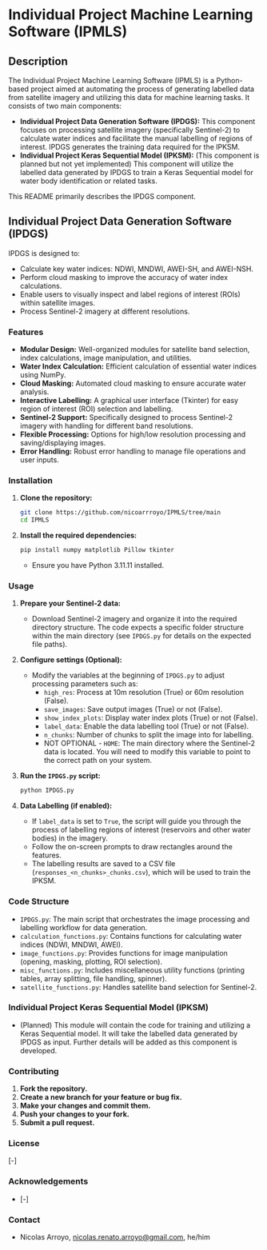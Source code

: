 # Individual Project Machine Learning Software (IPMLS)

## Description

The Individual Project Machine Learning Software (IPMLS) is a Python-based project aimed at automating the process of generating labelled data from satellite imagery and utilizing this data for machine learning tasks.  It consists of two main components:

* **Individual Project Data Generation Software (IPDGS):** This component focuses on processing satellite imagery (specifically Sentinel-2) to calculate water indices and facilitate the manual labelling of regions of interest.  IPDGS generates the training data required for the IPKSM.
* **Individual Project Keras Sequential Model (IPKSM):** (This component is planned but not yet implemented) This component will utilize the labelled data generated by IPDGS to train a Keras Sequential model for water body identification or related tasks.

This README primarily describes the IPDGS component.

## Individual Project Data Generation Software (IPDGS)

IPDGS is designed to:

* Calculate key water indices: NDWI, MNDWI, AWEI-SH, and AWEI-NSH.
* Perform cloud masking to improve the accuracy of water index calculations.
* Enable users to visually inspect and label regions of interest (ROIs) within satellite images.
* Process Sentinel-2 imagery at different resolutions.

### Features

* **Modular Design:** Well-organized modules for satellite band selection, index calculations, image manipulation, and utilities.
* **Water Index Calculation:** Efficient calculation of essential water indices using NumPy.
* **Cloud Masking:** Automated cloud masking to ensure accurate water analysis.
* **Interactive Labelling:** A graphical user interface (Tkinter) for easy region of interest (ROI) selection and labelling.
* **Sentinel-2 Support:** Specifically designed to process Sentinel-2 imagery with handling for different band resolutions.
* **Flexible Processing:** Options for high/low resolution processing and saving/displaying images.
* **Error Handling:** Robust error handling to manage file operations and user inputs.

### Installation

1.  **Clone the repository:**

    ```bash
    git clone https://github.com/nicoarrroyo/IPMLS/tree/main
    cd IPMLS
    ```

2.  **Install the required dependencies:**

    ```bash
    pip install numpy matplotlib Pillow tkinter
    ```

    * Ensure you have Python 3.11.11 installed.

### Usage

1.  **Prepare your Sentinel-2 data:**
    * Download Sentinel-2 imagery and organize it into the required directory structure. The code expects a specific folder structure within the main directory (see `IPDGS.py` for details on the expected file paths).
2.  **Configure settings (Optional):**
    * Modify the variables at the beginning of `IPDGS.py` to adjust processing parameters such as:
        * `high_res`: Process at 10m resolution (True) or 60m resolution (False).
        * `save_images`: Save output images (True) or not (False).
        * `show_index_plots`: Display water index plots (True) or not (False).
        * `label_data`: Enable the data labelling tool (True) or not (False).
        * `n_chunks`: Number of chunks to split the image into for labelling.
        * NOT OPTIONAL - `HOME`: The main directory where the Sentinel-2 data is located. You will need to modify this variable to point to the correct path on your system.
3.  **Run the `IPDGS.py` script:**

    ```bash
    python IPDGS.py
    ```

4.  **Data Labelling (if enabled):**

    * If `label_data` is set to `True`, the script will guide you through the process of labelling regions of interest (reservoirs and other water bodies) in the imagery.
    * Follow the on-screen prompts to draw rectangles around the features.
    * The labelling results are saved to a CSV file (`responses_<n_chunks>_chunks.csv`), which will be used to train the IPKSM.

### Code Structure

* `IPDGS.py`: The main script that orchestrates the image processing and labelling workflow for data generation.
* `calculation_functions.py`: Contains functions for calculating water indices (NDWI, MNDWI, AWEI).
* `image_functions.py`: Provides functions for image manipulation (opening, masking, plotting, ROI selection).
* `misc_functions.py`: Includes miscellaneous utility functions (printing tables, array splitting, file handling, spinner).
* `satellite_functions.py`: Handles satellite band selection for Sentinel-2.

### Individual Project Keras Sequential Model (IPKSM)

* (Planned) This module will contain the code for training and utilizing a Keras Sequential model. It will take the labelled data generated by IPDGS as input.  Further details will be added as this component is developed.

### Contributing

1.  **Fork the repository.**
2.  **Create a new branch for your feature or bug fix.**
3.  **Make your changes and commit them.**
4.  **Push your changes to your fork.**
5.  **Submit a pull request.**

### License

[-]

### Acknowledgements

* [-]

### Contact

* Nicolas Arroyo, nicolas.renato.arroyo@gmail.com, he/him

